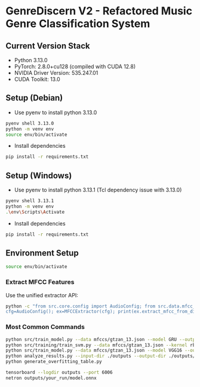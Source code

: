 # GenreDiscern V2 - Refactored Music Genre Classification System
## Current Version Stack
- Python 3.13.0
- PyTorch: 2.8.0+cu128 (compiled with CUDA 12.8)
- NVIDIA Driver Version: 535.247.01
- CUDA Toolkit: 13.0
## Setup (Debian)
- Use pyenv to install python 3.13.0
```bash
pyenv shell 3.13.0
python -m venv env
source env/bin/activate
```
- Install dependencies
```bash
pip install -r requirements.txt
```
## Setup (Windows)
- Use pyenv to install python 3.13.1 (Tcl dependency issue with 3.13.0)
```bash
pyenv shell 3.13.1
python -m venv env
.\env\Scripts\Activate
```
- Install dependencies
```bash
pip install -r requirements.txt
```
## Environment Setup

```bash
source env/bin/activate
```

### Extract MFCC Features
Use the unified extractor API:
```bash
python -c "from src.core.config import AudioConfig; from src.data.mfcc_extractor import MFCCExtractor; import json; \
cfg=AudioConfig(); ex=MFCCExtractor(cfg); print(ex.extract_mfcc_from_directory('/path/to/music','./mfccs','dataset_13'))"
```




### Most Common Commands
```bash
python src/train_model.py --data mfccs/gtzan_13.json --model GRU --output outputs/gru-gtzan-run
python src/training/train_svm.py --data mfccs/gtzan_13.json --kernel rbf --C 10 --gamma scale --output outputs/svm-gtzan
python src/train_model.py --data mfccs/gtzan_13.json --model VGG16 --output outputs/vgg-gtzan-run --lr 0.0005 --batch-size 16 --dropout 0.3
python analyze_results.py --input-dir ./outputs --output-dir ./outputs/analysis
python generate_overfitting_table.py

tensorboard --logdir outputs --port 6006
netron outputs/your_run/model.onnx

```
